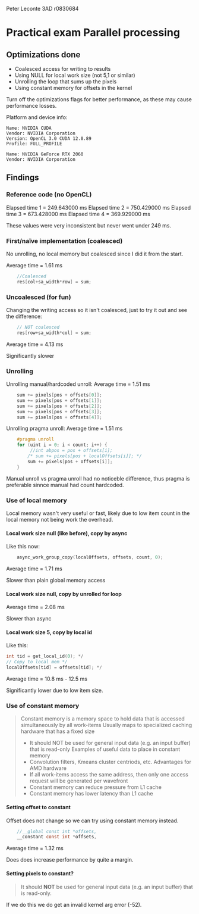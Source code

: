 Peter Leconte 3AD r0830684

# Practical exam Parallel processing

## Optimizations done

- Coalesced access for writing to results
- Using NULL for local work size (not 5,1 or similar)
- Unrolling the loop that sums up the pixels
- Using constant memory for offsets in the kernel

Turn off the optimizations flags for better performance, as 
these may cause performance losses.

Platform and device info:
```
Name: NVIDIA CUDA
Vendor: NVIDIA Corporation
Version: OpenCL 3.0 CUDA 12.0.89
Profile: FULL_PROFILE

Name: NVIDIA GeForce RTX 2060
Vendor: NVIDIA Corporation
```

## Findings

### Reference code (no OpenCL)

Elapsed time 1 = 249.643000 ms
Elapsed time 2 = 750.429000 ms
Elapsed time 3 = 673.428000 ms
Elapsed time 4 = 369.929000 ms

These values were very inconsistent but never went under 249 ms.

### First/naïve implementation (coalesced)

No unrolling, no local memory but coalesced since I did it from the start.

Average time = 1.61 ms

```c
    //Coalesced
    res[col+sa_width*row] = sum;
```

### Uncoalesced (for fun)

Changing the writing access so it isn't coalesced, just to try it out and see 
the difference:
```c
    // NOT coalesced
    res[row+sa_width*col] = sum;
```

Average time = 4.13 ms

Significantly slower

### Unrolling

Unrolling manual/hardcoded unroll:
Average time = 1.51 ms

```c
    sum += pixels[pos + offsets[0]];
    sum += pixels[pos + offsets[1]];
    sum += pixels[pos + offsets[2]];
    sum += pixels[pos + offsets[3]];
    sum += pixels[pos + offsets[4]];
```

Unrolling pragma unroll:
Average time = 1.51 ms

```c
    #pragma unroll
    for (uint i = 0; i < count; i++) {
         //int abpos = pos + offsets[i];
        /* sum += pixels[pos + localOffsets[i]]; */
        sum += pixels[pos + offsets[i]];
    }
```

Manual unroll vs pragma unroll had no noticeble difference,
thus pragma is preferable sinnce manual had count hardcoded.

### Use of local memory

Local memory wasn't very useful or fast, likely due to low 
item count in the local memory not being work the overhead.

#### Local work size null (like before), copy by async

Like this now:
```c
    async_work_group_copy(localOffsets, offsets, count, 0);
```

Average time = 1.71 ms

Slower than plain global memory access

#### Local work size null, copy by unrolled for loop

Average time = 2.08 ms

Slower than async

#### Local work size 5, copy by local id

Like this:
```c
int tid = get_local_id(0); */
// Copy to local mem */
localOffsets[tid] = offsets[tid]; */
```

Average time = 10.8 ms - 12.5 ms

Significantly lower due to low item size.

### Use of constant memory

> Constant memory is a memory space to hold data that is accessed simultaneously by all work-items
> Usually maps to specialized caching hardware that has a fixed size
> - It should NOT be used for general input data (e.g. an input buffer) that is read-only
> Examples of useful data to place in constant memory
> - Convolution filters, Kmeans cluster centriods, etc.
> Advantages for AMD hardware
> - If all work-items access the same address, then only one access request will be generated per wavefront 
> - Constant memory can reduce pressure from L1 cache
> - Constant memory has lower latency than L1 cache

#### Setting offset to constant

Offset does not change so we can try using constant memory instead.

```c
    //__global const int *offsets,
    __constant const int *offsets,
```

Average time = 1.32 ms

Does does increase performance by quite a margin.

#### Setting pixels to constant?

> It should **NOT** be used for general input data (e.g. an input buffer) 
> that is read-only.

If we do this we do get an invalid kernel arg error (-52).

